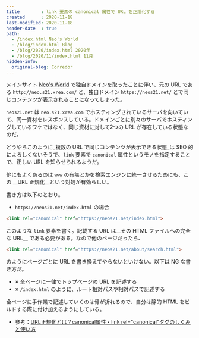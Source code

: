 ```yaml
---
title        : link 要素の canonical 属性で URL を正規化する
created      : 2020-11-18
last-modified: 2020-11-18
header-date  : true
path:
  - /index.html Neo's World
  - /blog/index.html Blog
  - /blog/2020/index.html 2020年
  - /blog/2020/11/index.html 11月
hidden-info:
  original-blog: Corredor
---
```


メインサイト [Neo's World](https://neos21.net/) で独自ドメインを取ったことに伴い、元の URL である `http://neo.s21.xrea.com/` と、独自ドメイン `https://neos21.net/` とで同じコンテンツが表示されることになってしまった。

`neos21.net` は `neo.s21.xrea.com` でホスティングされているサーバを向いていて、同一資材をレスポンスしている。ドメインごとに別々のサーバでホスティングしているワケではなく、同じ資材に対して2つの URL が存在している状態なのだ。

どうやらこのように_複数の URL で同じコンテンツが表示できる状態_は SEO 的によろしくないそうで、`link` 要素で `canonical` 属性というモノを指定することで、正しい URL を知らせられるようだ。

他にもよくあるのは `www` の有無とかを検索エンジンに統一させるためにも、この __URL 正規化__という対処が有効らしい。

書き方は以下のとおり。

- `https://neos21.net/index.html` の場合

```html
<link rel="canonical" href="https://neos21.net/index.html">
```

このような `link` 要素を書く。記載する URL は__その HTML ファイルへの完全な URL__ である必要がある。なので他のページだったら、

```html
<link rel="canonical" href="https://neos21.net/about/search.html">
```

のようにページごとに URL を書き換えてやらないといけない。以下は NG な書き方だ。

- __×__ 全ページに一律でトップページの URL を記述する
- __×__ `/index.html` のように、ルート相対パスや相対パスで記述する

全ページに手作業で記述していくのは骨が折れるので、自分は静的 HTML をビルドする際に付け加えるようにしている。

- 参考：[URL正規化とは？canonical属性・link rel="canonical"タグのしくみと使い方](https://www.gyro-n.com/seo/hack/canonical/)
